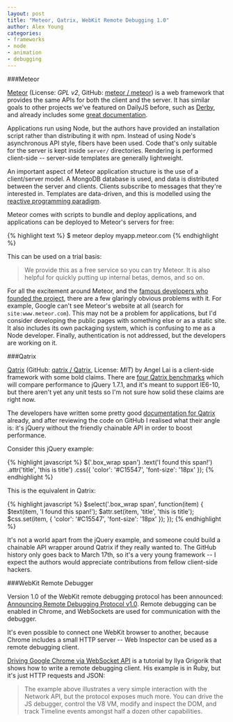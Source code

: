 ```yaml
---
layout: post
title: "Meteor, Qatrix, WebKit Remote Debugging 1.0"
author: Alex Young
categories: 
- frameworks
- node
- animation
- debugging
---
```


###Meteor

[Meteor](http://www.meteor.com/) (License: _GPL v2_, GitHub: [meteor / meteor](https://github.com/meteor/meteor)) is a web framework that provides the same APIs for both the client and the server.  It has similar goals to other projects we've featured on DailyJS before, such as [Derby](http://derbyjs.com/), and already includes some [great documentation](http://docs.meteor.com/).

Applications run using Node, but the authors have provided an installation script rather than distributing it with npm.  Instead of using Node's asynchronous API style, fibers have been used.  Code that's only suitable for the server is kept inside `server/` directories.  Rendering is performed client-side -- server-side templates are generally lightweight.

An important aspect of Meteor application structure is the use of a client/server model.  A MongoDB database is used, and data is distributed between the server and clients.  Clients subscribe to messages that they're interested in.  Templates are data-driven, and this is modelled using the [reactive programming paradigm](http://en.wikipedia.org/wiki/Reactive_programming).

Meteor comes with scripts to bundle and deploy applications, and applications can be deployed to Meteor's servers for free:

{% highlight text %}
$ meteor deploy myapp.meteor.com
{% endhighlight %}

This can be used on a trial basis:

> We provide this as a free service so you can try Meteor. It is also helpful for quickly putting up internal betas, demos, and so on.

For all the excitement around Meteor, and the [famous developers who founded the project](http://www.meteor.com/about/people), there are a few glaringly obvious problems with it.  For example, Google can't see Meteor's website at all (search for `site:www.meteor.com`).  This may not be a problem for applications, but I'd consider developing the public pages with something else or as a static site.  It also includes its own packaging system, which is confusing to me as a Node developer.  Finally, authentication is not addressed, but the developers are working on it.

###Qatrix

[Qatrix](http://qatrix.com/) (GitHub: [qatrix / Qatrix](https://github.com/qatrix/Qatrix), License: _MIT_) by Angel Lai is a client-side framework with some bold claims.  There are [four Qatrix benchmarks](http://qatrix.com/benchmark) which will compare performance to jQuery 1.7.1, and it's meant to support IE6-10, but there aren't yet any unit tests so I'm not sure how solid these claims are right now.

The developers have written some pretty good [documentation for Qatrix](http://qatrix.com/api/animate) already, and after reviewing the code on GitHub I realised what their angle is: it's jQuery without the friendly chainable API in order to boost performance.

Consider this jQuery example:

{% highlight javascript %}
$('.box_wrap span')
  .text('I found this span!')
  .attr('title', 'this is title')
  .css({
    'color': '#C15547',
    'font-size': '18px'
  });
{% endhighlight %}

This is the equivalent in Qatrix:

{% highlight javascript %}
$select('.box_wrap span', function(item) {
  $text(item, 'I found this span!');
  $attr.set(item, 'title', 'this is title');
  $css.set(item, {
    'color': '#C15547',
    'font-size': '18px'
  });
});
{% endhighlight %}

It's not a world apart from the jQuery example, and someone could build a chainable API wrapper around Qatrix if they really wanted to.  The GitHub history only goes back to March 17th, so it's a very young framework -- I expect the authors would appreciate contributions from fellow client-side hackers. 

###WebKit Remote Debugger

Version 1.0 of the WebKit remote debugging protocol has been announced: [Announcing Remote Debugging Protocol v1.0](http://www.webkit.org/blog/1875/announcing-remote-debugging-protocol-v1-0/).  Remote debugging can be enabled in Chrome, and WebSockets are used for communication with the debugger.

It's even possible to connect one WebKit browser to another, because Chrome includes a small HTTP server -- Web Inspector can be used as a remote debugging client.

[Driving Google Chrome via WebSocket API](http://www.igvita.com/2012/04/09/driving-google-chrome-via-websocket-api/) is a tutorial by Ilya Grigorik that shows how to write a remote debugging client.  His example is in Ruby, but it's just HTTP requests and JSON:

> The example above illustrates a very simple interaction with the Network API, but the protocol exposes much more. You can drive the JS debugger, control the V8 VM, modify and inspect the DOM, and track Timeline events amongst half a dozen other capabilities.

